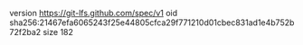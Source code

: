 version https://git-lfs.github.com/spec/v1
oid sha256:21467efa6065243f25e44805cfca29f771210d01cbec831ad1e4b752b72f2ba2
size 182
